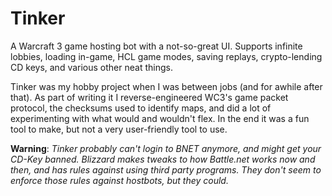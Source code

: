 # Tinker

A Warcraft 3 game hosting bot with a not-so-great UI.
Supports infinite lobbies, loading in-game, HCL game modes, saving replays, crypto-lending CD keys, and various other neat things.

Tinker was my hobby project when I was between jobs (and for awhile after that).
As part of writing it I reverse-engineered WC3's game packet protocol, the checksums used to identify maps, and did a lot of experimenting with what would and wouldn't flex.
In the end it was a fun tool to make, but not a very user-friendly tool to use.

**Warning**:
*Tinker probably can't login to BNET anymore, and might get your CD-Key banned.
Blizzard makes tweaks to how Battle.net works now and then, and has rules against using third party programs.
They don't seem to enforce those rules against hostbots, but they could.*
